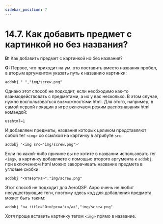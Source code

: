 ```yaml
---
sidebar_position: 7
---
```


# 14.7. Как добавить предмет с картинкой но без названия?
<!-- [:faq_14_07] -->

**В:** Как добавить предмет с картинкой но без названия?

**О:**
Первое, что приходит на ум, это поставить вместо названия пробел, а вторым аргументом указать путь к названию картинки:
```qsp
addobj " ","img/screw.png"
```
Однако этот способ не подходит, если необходимо как-то взаимодействовать с предметами, а их у вас несколько. В этом случае, нужно воспользоваться возможностями html. Для этого, например, в самой первой локации в игре включаем режим распознавания html командой:
```qsp
usehtml=1
```
И добавляем предметы, названия которых целиком представляют собой тег `<img>` со ссылкой на картинку в атрибуте `src`:
```qsp
addobj '<img src="img/screw.png">'
```
Если по какой-либо причине вы не хотите в названии использовать тег `<img>`, а картинку добавляете с помощью второго аргумента к `addobj`, при включенном html можно заворачивать название предмета в угловые скобки:
```qsp
addobj "<Отвёртка>","img/screw.png"
```
Этот способ не подходит для AeroQSP. Аэро очень не любит несуществующие теги, поэтому здесь код для добавления предмета может быть таким:
```qsp
addobj "<a title='Отвёртка'></a>","img/screw.png"
```
Хотя проще вставить картинку тегом `<img>` прямо в название.
